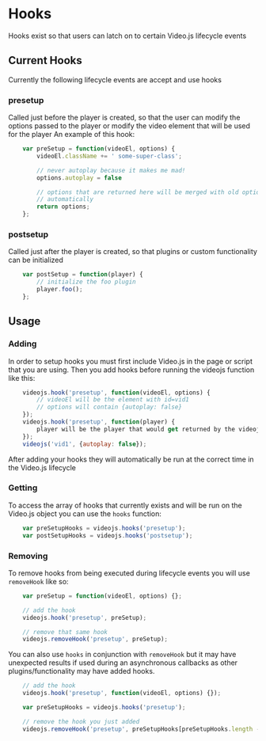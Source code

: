 # Hooks
Hooks exist so that users can latch on to certain Video.js lifecycle events


## Current Hooks
Currently the following lifecycle events are accept and use hooks

### presetup
Called just before the player is created, so that the user can modify the options passed to the player or modify the video element that will be used for the player
An example of this hook:

```js
    var preSetup = function(videoEl, options) {
        videoEl.className += ' some-super-class';

        // never autoplay because it makes me mad!
        options.autoplay = false

        // options that are returned here will be merged with old options
        // automatically
        return options;
    };
```

### postsetup
Called just after the player is created, so that plugins or custom functionality can be initialized

```js
    var postSetup = function(player) {
        // initialize the foo plugin
        player.foo();
    };
```


## Usage

### Adding
In order to setup hooks you must first include Video.js in the page or script that you are using. Then you add hooks before running the videojs function like this:

```js
    videojs.hook('presetup', function(videoEl, options) {
        // videoEl will be the element with id=vid1
        // options will contain {autoplay: false}
    });
    videojs.hook('presetup', function(player) {
        player will be the player that would get returned by the videojs function
    });
    videojs('vid1', {autoplay: false});
```

After adding your hooks they will automatically be run at the correct time in the Video.js lifecycle

### Getting
To access the array of hooks that currently exists and will be run on the Video.js object you can use the `hooks` function:

```js
    var preSetupHooks = videojs.hooks('presetup');
    var postSetupHooks = videojs.hooks('postsetup');
```

### Removing
To remove hooks from being executed during lifecycle events you will use `removeHook` like so:

```js
    var preSetup = function(videoEl, options) {};

    // add the hook
    videojs.hook('presetup', preSetup);

    // remove that same hook
    videojs.removeHook('presetup', preSetup);
```

You can also use `hooks` in conjunction with `removeHook` but it may have unexpected results if used during an asynchronous callbacks as other plugins/functionality may have added hooks.

```js
    // add the hook
    videojs.hook('presetup', function(videoEl, options) {});

    var preSetupHooks = videojs.hooks('presetup');

    // remove the hook you just added
    videojs.removeHook('presetup', preSetupHooks[preSetupHooks.length - 1]);
```


